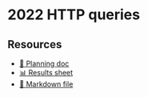 # 2022 HTTP queries

<!--
  This directory contains all of the 2022 HTTP chapter queries.

  Each query should have a corresponding `metric_name.sql` file.
  Note that readers are linked to this directory, so try to make the SQL file names descriptive for easy browsing.

  Analysts: if helpful, you can use this README to give additional info about the queries.
-->

## Resources

- [📄 Planning doc][~google-doc]
- [📊 Results sheet][~google-sheets]
- [📝 Markdown file][~chapter-markdown]

[~google-doc]: https://docs.google.com/document/d/19MokZOX9llhgG_JxdShJTJy-XC9bFAlGE8bd-_ByRl8/edit?usp=sharing
[~google-sheets]: https://docs.google.com/spreadsheets/d/1NJrPOjBoJSDsHV0rAHpcZ9qBUgy6RVG3QtvbTqrj5_o/edit?usp=sharing
[~chapter-markdown]: https://github.com/HTTPArchive/almanac.httparchive.org/tree/main/src/content/en/2022/http.md
